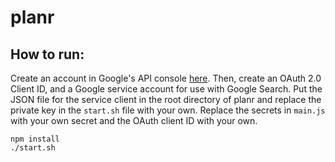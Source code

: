 # planr
## How to run:
Create an account in Google's API console [here](https://console.developers.google.com/apis/dashboard). 
Then, create an OAuth 2.0 Client ID, and a Google service account for use with Google Search. Put the JSON file for the service client in the root directory of planr and replace the private key in the `start.sh` file with your own. Replace the secrets in `main.js` with your own secret and the OAuth client ID with your own. 
```
npm install
./start.sh
```
